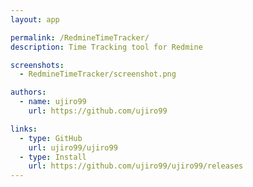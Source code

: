```yaml
---
layout: app

permalink: /RedmineTimeTracker/
description: Time Tracking tool for Redmine

screenshots:
  - RedmineTimeTracker/screenshot.png

authors:
  - name: ujiro99
    url: https://github.com/ujiro99

links:
  - type: GitHub
    url: ujiro99/ujiro99
  - type: Install
    url: https://github.com/ujiro99/ujiro99/releases
---
```

